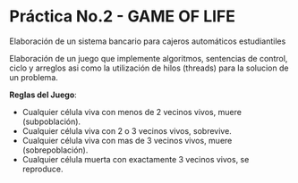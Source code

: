﻿# Práctica No.2 - GAME OF LIFE
Elaboración de un sistema bancario para cajeros automáticos estudiantiles

Elaboración de un juego que implemente algoritmos, sentencias de control, ciclo y arreglos asi como la utilización de hilos (threads) para la solucion de un problema.

__Reglas del Juego__:
+ Cualquier célula viva con menos de 2 vecinos vivos, muere (subpoblación).
+ Cualquier célula viva con 2 o 3 vecinos vivos, sobrevive.
+ Cualquier célula viva con mas de 3 vecinos vivos, muere (sobrepoblación).
+ Cualquier célula muerta con exactamente 3 vecinos vivos, se reproduce.





